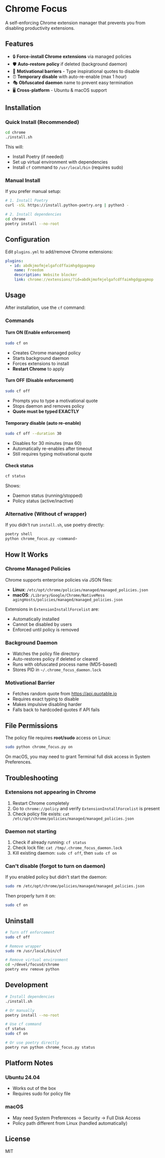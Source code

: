 # Chrome Focus

A self-enforcing Chrome extension manager that prevents you from disabling productivity extensions.

## Features

- 🔒 **Force-install Chrome extensions** via managed policies
- 🛡️ **Auto-restore policy** if deleted (background daemon)
- 💪 **Motivational barriers** - Type inspirational quotes to disable
- ⏰ **Temporary disable** with auto-re-enable (max 1 hour)
- 🎭 **Obfuscated daemon** name to prevent easy termination
- 🖥️ **Cross-platform** - Ubuntu & macOS support

## Installation

### Quick Install (Recommended)

```bash
cd chrome
./install.sh
```

This will:
- Install Poetry (if needed)
- Set up virtual environment with dependencies
- Install `cf` command to `/usr/local/bin` (requires sudo)

### Manual Install

If you prefer manual setup:

```bash
# 1. Install Poetry
curl -sSL https://install.python-poetry.org | python3 -

# 2. Install dependencies
cd chrome
poetry install --no-root
```

## Configuration

Edit `plugins.yml` to add/remove Chrome extensions:

```yaml
plugins:
  - id: abdkjmofmjelgafcdffaimhgdgpagmop
    name: Freedom
    description: Website blocker
    link: chrome://extensions/?id=abdkjmofmjelgafcdffaimhgdgpagmop
```

## Usage

After installation, use the `cf` command:

### Commands

#### Turn ON (Enable enforcement)

```bash
sudo cf on
```

- Creates Chrome managed policy
- Starts background daemon
- Forces extensions to install
- **Restart Chrome** to apply

#### Turn OFF (Disable enforcement)

```bash
sudo cf off
```

- Prompts you to type a motivational quote
- Stops daemon and removes policy
- **Quote must be typed EXACTLY**

#### Temporary disable (auto re-enable)

```bash
sudo cf off --duration 30
```

- Disables for 30 minutes (max 60)
- Automatically re-enables after timeout
- Still requires typing motivational quote

#### Check status

```bash
cf status
```

Shows:
- Daemon status (running/stopped)
- Policy status (active/inactive)

### Alternative (Without cf wrapper)

If you didn't run `install.sh`, use poetry directly:

```bash
poetry shell
python chrome_focus.py <command>
```

## How It Works

### Chrome Managed Policies

Chrome supports enterprise policies via JSON files:

- **Linux**: `/etc/opt/chrome/policies/managed/managed_policies.json`
- **macOS**: `/Library/Google/Chrome/NativeMess agingHosts/policies/managed/managed_policies.json`

Extensions in `ExtensionInstallForcelist` are:
- Automatically installed
- Cannot be disabled by users
- Enforced until policy is removed

### Background Daemon

- Watches the policy file directory
- Auto-restores policy if deleted or cleared
- Runs with obfuscated process name (MD5-based)
- Stores PID in `~/.chrome_focus_daemon.lock`

### Motivational Barrier

- Fetches random quote from https://api.quotable.io
- Requires exact typing to disable
- Makes impulsive disabling harder
- Falls back to hardcoded quotes if API fails

## File Permissions

The policy file requires **root/sudo** access on Linux:

```bash
sudo python chrome_focus.py on
```

On macOS, you may need to grant Terminal full disk access in System Preferences.

## Troubleshooting

### Extensions not appearing in Chrome

1. Restart Chrome completely
2. Go to `chrome://policy` and verify `ExtensionInstallForcelist` is present
3. Check policy file exists: `cat /etc/opt/chrome/policies/managed/managed_policies.json`

### Daemon not starting

1. Check if already running: `cf status`
2. Check lock file: `cat /tmp/.chrome_focus_daemon.lock`
3. Kill existing daemon: `sudo cf off`, then `sudo cf on`

### Can't disable (forgot to turn on daemon)

If you enabled policy but didn't start the daemon:

```bash
sudo rm /etc/opt/chrome/policies/managed/managed_policies.json
```

Then properly turn it on:

```bash
sudo cf on
```

## Uninstall

```bash
# Turn off enforcement
sudo cf off

# Remove wrapper
sudo rm /usr/local/bin/cf

# Remove virtual environment
cd ~/devel/focusd/chrome
poetry env remove python
```

## Development

```bash
# Install dependencies
./install.sh

# Or manually
poetry install --no-root

# Use cf command
cf status
sudo cf on

# Or use poetry directly
poetry run python chrome_focus.py status
```

## Platform Notes

### Ubuntu 24.04
- Works out of the box
- Requires sudo for policy file

### macOS
- May need System Preferences → Security → Full Disk Access
- Policy path different from Linux (handled automatically)

## License

MIT

